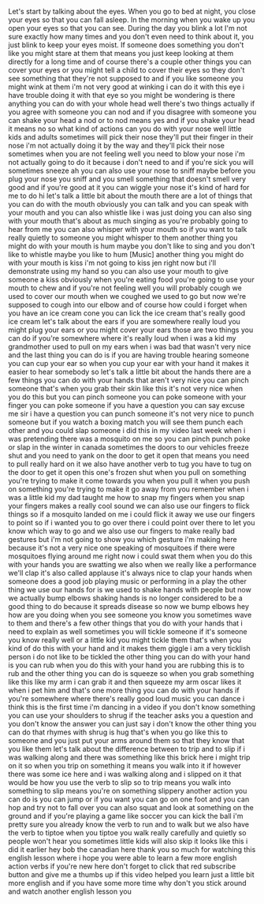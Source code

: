 Let's start by talking about the eyes. When you go to bed at night, you close your eyes so that you can fall asleep. In the morning when you wake up you open your eyes so that you can see. During the day you blink a lot I'm not sure exactly how many times and you don't even need to think about it, you just blink to keep your eyes moist. If someone does something you don't like you might stare at them that means you just keep looking at them directly for a long time and of course there's a couple other things you can cover your eyes or you might tell a child to cover their eyes so they don't see something that they're not supposed to and if you like someone you might wink at them i'm not very good at winking i can do it with this eye i have trouble doing it with that eye so you might be wondering is there anything you can do with your whole head well there's two things actually if you agree with someone you can nod and if you disagree with someone you can shake your head a nod or to nod means yes and if you shake your head it means no so what kind of actions can you do with your nose well little kids and adults sometimes will pick their nose they'll put their finger in their nose i'm not actually doing it by the way and they'll pick their nose sometimes when you are not feeling well you need to blow your nose i'm not actually going to do it because i don't need to and if you're sick you will sometimes sneeze ah you can also use your nose to sniff maybe before you plug your nose you sniff and you smell something that doesn't smell very good and if you're good at it you can wiggle your nose it's kind of hard for me to do hi let's talk a little bit about the mouth there are a lot of things that you can do with the mouth obviously you can talk and you can speak with your mouth and you can also whistle like i was just doing you can also sing with your mouth that's about as much singing as you're probably going to hear from me you can also whisper with your mouth so if you want to talk really quietly to someone you might whisper to them another thing you might do with your mouth is hum maybe you don't like to sing and you don't like to whistle maybe you like to hum [Music] another thing you might do with your mouth is kiss i'm not going to kiss jen right now but i'll demonstrate using my hand so you can also use your mouth to give someone a kiss obviously when you're eating food you're going to use your mouth to chew and if you're not feeling well you will probably cough we used to cover our mouth when we coughed we used to go but now we're supposed to cough into our elbow and of course how could i forget when you have an ice cream cone you can lick the ice cream that's really good ice cream let's talk about the ears if you are somewhere really loud you might plug your ears or you might cover your ears those are two things you can do if you're somewhere where it's really loud when i was a kid my grandmother used to pull on my ears when i was bad that wasn't very nice and the last thing you can do is if you are having trouble hearing someone you can cup your ear so when you cup your ear with your hand it makes it easier to hear somebody so let's talk a little bit about the hands there are a few things you can do with your hands that aren't very nice you can pinch someone that's when you grab their skin like this it's not very nice when you do this but you can pinch someone you can poke someone with your finger you can poke someone if you have a question you can say excuse me sir i have a question you can punch someone it's not very nice to punch someone but if you watch a boxing match you will see them punch each other and you could slap someone i did this in my video last week when i was pretending there was a mosquito on me so you can pinch punch poke or slap in the winter in canada sometimes the doors to our vehicles freeze shut and you need to yank on the door to get it open that means you need to pull really hard on it we also have another verb to tug you have to tug on the door to get it open this one's frozen shut when you pull on something you're trying to make it come towards you when you pull it when you push on something you're trying to make it go away from you remember when i was a little kid my dad taught me how to snap my fingers when you snap your fingers makes a really cool sound we can also use our fingers to flick things so if a mosquito landed on me i could flick it away we use our fingers to point so if i wanted you to go over there i could point over there to let you know which way to go and we also use our fingers to make really bad gestures but i'm not going to show you which gesture i'm making here because it's not a very nice one speaking of mosquitoes if there were mosquitoes flying around me right now i could swat them when you do this with your hands you are swatting we also when we really like a performance we'll clap it's also called applause it's always nice to clap your hands when someone does a good job playing music or performing in a play the other thing we use our hands for is we used to shake hands with people but now we actually bump elbows shaking hands is no longer considered to be a good thing to do because it spreads disease so now we bump elbows hey how are you doing when you see someone you know you sometimes wave to them and there's a few other things that you do with your hands that i need to explain as well sometimes you will tickle someone if it's someone you know really well or a little kid you might tickle them that's when you kind of do this with your hand and it makes them giggle i am a very ticklish person i do not like to be tickled the other thing you can do with your hand is you can rub when you do this with your hand you are rubbing this is to rub and the other thing you can do is squeeze so when you grab something like this like my arm i can grab it and then squeeze my arm oscar likes it when i pet him and that's one more thing you can do with your hands if you're somewhere where there's really good loud music you can dance i think this is the first time i'm dancing in a video if you don't know something you can use your shoulders to shrug if the teacher asks you a question and you don't know the answer you can just say i don't know the other thing you can do that rhymes with shrug is hug that's when you go like this to someone and you just put your arms around them so that they know that you like them let's talk about the difference between to trip and to slip if i was walking along and there was something like this brick here i might trip on it so when you trip on something it means you walk into it if however there was some ice here and i was walking along and i slipped on it that would be how you use the verb to slip so to trip means you walk into something to slip means you're on something slippery another action you can do is you can jump or if you want you can go on one foot and you can hop and try not to fall over you can also squat and look at something on the ground and if you're playing a game like soccer you can kick the ball i'm pretty sure you already know the verb to run and to walk but we also have the verb to tiptoe when you tiptoe you walk really carefully and quietly so people won't hear you sometimes little kids will also skip it looks like this i did it earlier hey bob the canadian here thank you so much for watching this english lesson where i hope you were able to learn a few more english action verbs if you're new here don't forget to click that red subscribe button and give me a thumbs up if this video helped you learn just a little bit more english and if you have some more time why don't you stick around and watch another english lesson you
